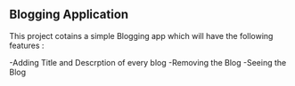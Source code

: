 ## Blogging Application
This project cotains a simple Blogging app which will have the following features :

-Adding Title and Descrption of every blog
-Removing the Blog
-Seeing the Blog
 

